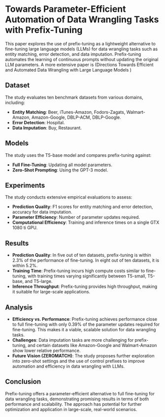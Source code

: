# Towards Parameter-Efficient Automation of Data Wrangling Tasks with Prefix-Tuning

This paper explores the use of prefix-tuning as a lightweight alternative to fine-tuning large language models (LLMs) for data wrangling tasks such as entity matching, error detection, and data imputation. Prefix-tuning automates the learning of continuous prompts without updating the original LLM parameters. A more extensive paper is (Directions Towards Efficient and Automated Data Wrangling with Large Language Models
)
## Dataset
The study evaluates ten benchmark datasets from various domains, including:
- **Entity Matching**: Beer, iTunes-Amazon, Fodors-Zagats, Walmart-Amazon, Amazon-Google, DBLP-ACM, DBLP-Google.
- **Error Detection**: Hospital.
- **Data Imputation**: Buy, Restaurant.

## Models
The study uses the T5-base model and compares prefix-tuning against:
- **Full Fine-Tuning**: Updating all model parameters.
- **Zero-Shot Prompting**: Using the GPT-3 model.

## Experiments
The study conducts extensive empirical evaluations to assess:
- **Prediction Quality**: F1 scores for entity matching and error detection, accuracy for data imputation.
- **Parameter Efficiency**: Number of parameter updates required.
- **Computational Efficiency**: Training and inference times on a single GTX 1080 ti GPU.

## Results
- **Prediction Quality**: In five out of ten datasets, prefix-tuning is within 2.3% of the performance of fine-tuning. In eight out of ten datasets, it is within 5.2%.
- **Training Time**: Prefix-tuning incurs high compute costs similar to fine-tuning, with training times varying significantly between T5-small, T5-base, and T5-large.
- **Inference Throughput**: Prefix-tuning provides high throughput, making it suitable for large-scale applications.

## Analysis
- **Efficiency vs. Performance**: Prefix-tuning achieves performance close to full fine-tuning with only 0.39% of the parameter updates required for fine-tuning. This makes it a viable, scalable solution for data wrangling tasks.
- **Challenges**: Data imputation tasks are more challenging for prefix-tuning, and certain datasets like Amazon-Google and Walmart-Amazon show lower relative performance.
- **Future Vision (ZEROMATCH)**: The study proposes further exploration into zero-shot settings and the use of control prefixes to improve automation and efficiency in data wrangling with LLMs.

## Conclusion
Prefix-tuning offers a parameter-efficient alternative to full fine-tuning for data wrangling tasks, demonstrating promising results in terms of both performance and scalability. The approach has potential for further optimization and application in large-scale, real-world scenarios.
